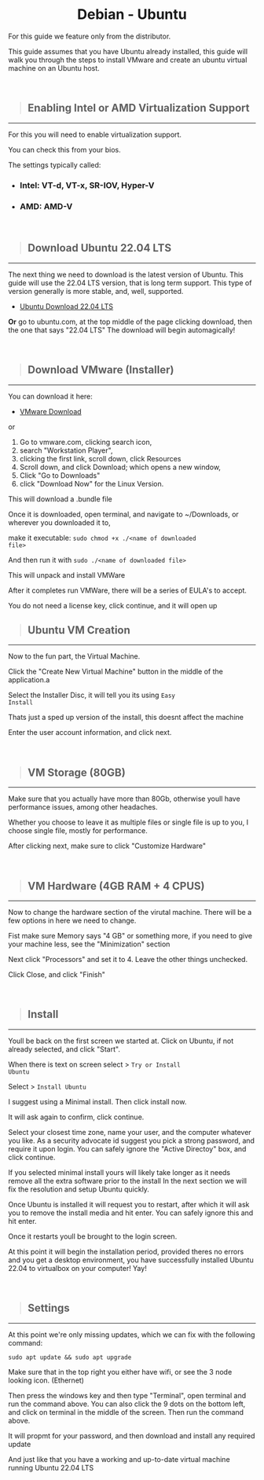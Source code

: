 

<h1></h1>

<h1 align=center> Debian - Ubuntu </h1>
<p>
For this guide we feature only from the distributor.

This guide assumes that you have Ubuntu already installed, this guide will walk you through the steps to install VMware and create an ubuntu virtual machine on an Ubuntu host.
</p>
<br>

> <h2> Enabling Intel or AMD Virtualization Support </h2>
---

<p>
For this you will need to enable virtualization support.

You can check this from your bios.

 The settings typically called:  

- <h3>Intel: VT-d, VT-x, SR-IOV, Hyper-V</h3>

- <h3>AMD: AMD-V
<br>

> <h2>Download Ubuntu 22.04 LTS </h2>

---

<p>
The next thing we need to download is the latest version of Ubuntu. This guide will use the 22.04 LTS version, that is
long term support. This type of version generally is more stable, and, well, supported.

- [Ubuntu Download 22.04 LTS](https://ubuntu.com/download/desktop/thank-you?version=22.04.1&architecture=amd64)

**Or** go to ubuntu.com, at the top middle of the page clicking download, then the one that says "22.04 LTS" The download will begin automagically!
</p><br>

> <h2>Download VMware (Installer)</h2>
---

You can download it here: 
- [VMware Download](https://customerconnect.vmware.com/en/downloads/details?downloadGroup=WKST-PLAYER-1700&productId=1377&rPId=97014)

or
1. Go to vmware.com, clicking search icon, 
2. search "Workstation Player", 
3. clicking the first link, scroll down, click Resources
4. Scroll down, and click Download; which opens a new window, 
5. Click "Go to Downloads"
6. click "Download Now" for the Linux Version.

This will download a .bundle file

Once it is downloaded, open terminal, and navigate to ~/Downloads, or wherever you downloaded it to, 

make it executable: <code>sudo chmod +x ./<name of downloaded file\> </code>

And then run it with <code>sudo ./\<name of downloaded file> </code>

This will unpack and install VMWare

After it completes run VMWare, there will be a series of EULA's to accept.

You do not need a license key, click continue, and it will open up

> <h2>Ubuntu VM Creation</h2>
---

<p>
Now to the fun part, the Virtual Machine. 

Click the "Create New Virtual Machine" button in the middle of the application.a

Select the Installer Disc, it will tell you its using <code>Easy Install</code>

Thats just a sped up version of the install, this doesnt affect the machine

Enter the user account information, and click next.
</p><br>

> <h2>VM Storage (80GB)</h2>
---

<p>
Make sure that you actually have more than 80Gb, otherwise youll have performance issues, among other headaches. 

Whether you choose to leave it as multiple files or single file is up to you, I choose single file, mostly for performance.

After clicking next, make sure to click "Customize Hardware"
</p><br>

> <h2>VM Hardware (4GB RAM + 4 CPUS)</h2>
---

<p>
Now to change the hardware section of the virutal machine. There will be a few options in here we need to change.

Fist make sure Memory says "4 GB" or something more, if you need to give your machine less, see the "Minimization" section

Next click "Processors" and set it to 4. Leave the other things unchecked.

Click Close, and click "Finish"
</p><br>

> <h2> Install
---

<p>
Youll be back on the first screen we started at. Click on Ubuntu, if not already selected, and click "Start".

When there is text on screen select > <code>Try or Install Ubuntu</code>

Select > <code>Install Ubuntu</code> 

I suggest using a Minimal install. Then click install now.

It will ask again to confirm, click continue.

Select your closest time zone, name your user, and the computer whatever you like. 
As a security advocate id suggest you pick a strong password, and require it upon login. 
You can safely ignore the "Active Directoy" box, and click continue.

If you selected minimal install yours will likely take longer as it needs remove all the extra software prior to the install
In the next section we will fix the resolution and setup Ubuntu quickly.

Once Ubuntu is installed it will request you to restart, after which it will ask you to remove the install media and hit enter.
You can safely ignore this and hit enter.

Once it restarts youll be brought to the login screen.

At this point it will begin the installation period, provided theres no errors and you get a desktop environment,
you have successfully installed Ubuntu 22.04 to virtualbox on your computer! Yay!
</p>
<br>

> <h2>Settings
---

<p>
At this point we're only missing updates, which we can fix with the following command:

```sudo apt update && sudo apt upgrade ```

Make sure that in the top right you either have wifi, or see the 3 node looking icon. (Ethernet)

Then press the windows key and then type "Terminal", open terminal and run the command above.
You can also click the 9 dots on the bottom left, and click on terminal in the middle of the screen. Then run the command
above.

It will propmt for your password, and then download and install any required update

And just like that you have a working and up-to-date virtual machine running Ubuntu 22.04 LTS
</p>